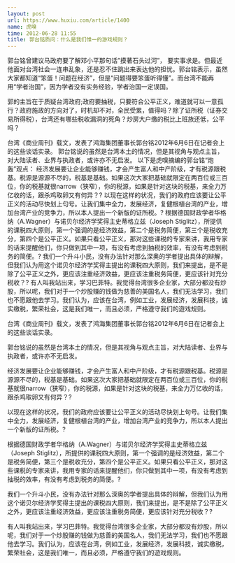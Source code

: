 ```yaml
---
layout: post
url: https://www.huxiu.com/article/1400
name: 虎嗅
time: 2012-06-28 11:55
title: 郭台铭质问：什么是我们惟一的游戏规则？
---
```

郭台铭曾建议马政府要了解邓小平那句话”摸著石头过河”， 要实事求是。但最近他面对台湾社会一连串乱象，还是忍不住跳出来表达他的担忧。郭台铭表示，虽然大家都知道“笨蛋！问题在经济”，但是“问题得要笨蛋听得懂”。而台湾不能再用“学者治国”，因为学者没有实务经验，学者治国一定误国。

郭的主旨在于质疑台湾政府;政府要抽税，只要符合公平正义，难道就可以一意孤行？政府施政的方向对了，时机却不对，全民受累，值得吗？除了证所税（证券交易所得税），台湾还有哪些税收漏洞的死角？炒房大户缴的税比上班族还低，公平吗？

台湾《商业周刊》载文，发表了鸿海集团董事长郭台铭2012年6月6日在记者会上的这些谈话实录。 郭台铭说的虽然是台湾本土的情况，但是其视角与观点主旨，对大陆读者、业界与执政者，或许亦不无启发。 以下是虎嗅摘编的郭台铭“炮轰”观点： 经济发展要让企业能够赚钱，才会产生富人和中产阶级，才有税源跟税基。税源是源源不尽的，税基是基础。如果这次大家把基础就限定在两百位或三百位，你的税基就很narrow（狭窄），你的税源，如果是针对这块的税基，来全力万亿收的话，跟杀鸡取卵又有何异？? 以现在这样的状况，我们的政府应该要让公平正义的活动尽快划上句号。让我们集中全力，发展经济，复健根植台湾的产业，增加台湾产业的竞争力，所以本人提出一个新版的证所税。? 根据德国财政学者华格纳（A.Wagner）与诺贝尔经济学奖得主史蒂格立兹（Joseph Stiglitz），所提供的课税四大原则，第一个强调的是经济效益，第二个是税务简便，第三个是税收充分，第四个是公平正义。如果只看公平正义，那对这些课税的专家来讲，我用专家的话来提醒他们，你只做到其中一项，有没有考虑到抽税的效率，有没有考虑到税务的简便。? 我们一个升斗小民，没有办法针对那么深奥的学者提出具体的辩解，但我们认为用这个诺贝尔经济学奖得主提出的课税四大原则，我们来提出，是不是除了公平正义之外，更应该注重经济效益，更应该注重税务简便，更应该针对充分税收？? 有人叫我站出来，学习巴菲特。我觉得台湾很多企业家，大部分都没有炒股，所以呢，我们对于一个炒股赚的钱做为慈善的美国名人，我们无法学习，我们也不愿跟他去学习。我们认为，应该在台湾，例如工业，发展经济，发展科技，诚实缴税，繁荣社会，这是我们唯一，而且必须，严格遵守我们的遊戏规则。

台湾《商业周刊》载文，发表了鸿海集团董事长郭台铭2012年6月6日在记者会上的这些谈话实录。

郭台铭说的虽然是台湾本土的情况，但是其视角与观点主旨，对大陆读者、业界与执政者，或许亦不无启发。

经济发展要让企业能够赚钱，才会产生富人和中产阶级，才有税源跟税基。税源是源源不尽的，税基是基础。如果这次大家把基础就限定在两百位或三百位，你的税基就很narrow（狭窄），你的税源，如果是针对这块的税基，来全力万亿收的话，跟杀鸡取卵又有何异？?

以现在这样的状况，我们的政府应该要让公平正义的活动尽快划上句号。让我们集中全力，发展经济，复健根植台湾的产业，增加台湾产业的竞争力，所以本人提出一个新版的证所税。?

根据德国财政学者华格纳（A.Wagner）与诺贝尔经济学奖得主史蒂格立兹（Joseph Stiglitz），所提供的课税四大原则，第一个强调的是经济效益，第二个是税务简便，第三个是税收充分，第四个是公平正义。如果只看公平正义，那对这些课税的专家来讲，我用专家的话来提醒他们，你只做到其中一项，有没有考虑到抽税的效率，有没有考虑到税务的简便。?

我们一个升斗小民，没有办法针对那么深奥的学者提出具体的辩解，但我们认为用这个诺贝尔经济学奖得主提出的课税四大原则，我们来提出，是不是除了公平正义之外，更应该注重经济效益，更应该注重税务简便，更应该针对充分税收？?

有人叫我站出来，学习巴菲特。我觉得台湾很多企业家，大部分都没有炒股，所以呢，我们对于一个炒股赚的钱做为慈善的美国名人，我们无法学习，我们也不愿跟他去学习。我们认为，应该在台湾，例如工业，发展经济，发展科技，诚实缴税，繁荣社会，这是我们唯一，而且必须，严格遵守我们的遊戏规则。

